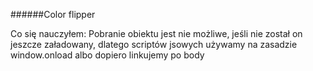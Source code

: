 ######Color flipper

Co się nauczyłem:
Pobranie obiektu jest nie możliwe, jeśli nie został on jeszcze załadowany, dlatego scriptów jsowych używamy na zasadzie window.onload albo dopiero linkujemy po body